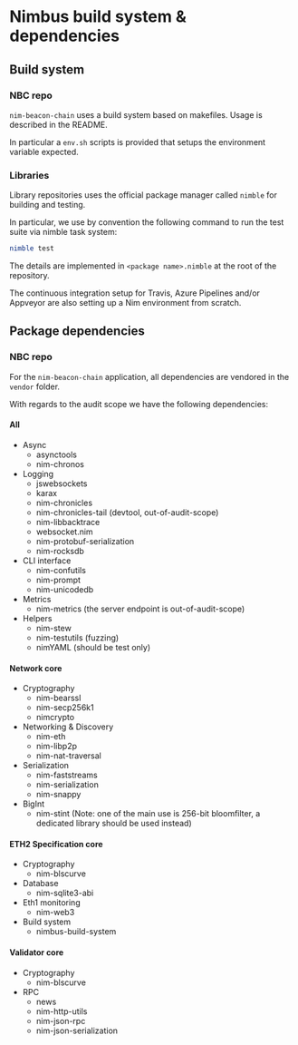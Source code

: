 # Nimbus build system & dependencies

## Build system

### NBC repo

`nim-beacon-chain` uses a build system based on makefiles.
Usage is described in the README.

In particular a `env.sh` scripts is provided that setups the environment variable
expected.

### Libraries

Library repositories uses the official package manager called `nimble`
for building and testing.

In particular, we use by convention the following command to run the test suite via nimble task system:

```Nim
nimble test
```

The details are implemented in `<package name>.nimble` at the root of the repository.

The continuous integration setup for Travis, Azure Pipelines and/or Appveyor
are also setting up a Nim environment from scratch.

## Package dependencies

### NBC repo

For the `nim-beacon-chain` application, all dependencies are vendored
in the `vendor` folder.

With regards to the audit scope we have the following dependencies:

#### All

- Async
  - asynctools
  - nim-chronos
- Logging
  - jswebsockets
  - karax
  - nim-chronicles
  - nim-chronicles-tail (devtool, out-of-audit-scope)
  - nim-libbacktrace
  - websocket.nim
  - nim-protobuf-serialization
  - nim-rocksdb
- CLI interface
  - nim-confutils
  - nim-prompt
  - nim-unicodedb
- Metrics
  - nim-metrics (the server endpoint is out-of-audit-scope)
- Helpers
  - nim-stew
  - nim-testutils (fuzzing)
  - nimYAML (should be test only)

#### Network core

- Cryptography
  - nim-bearssl
  - nim-secp256k1
  - nimcrypto
- Networking & Discovery
  - nim-eth
  - nim-libp2p
  - nim-nat-traversal
- Serialization
  - nim-faststreams
  - nim-serialization
  - nim-snappy
- BigInt
  - nim-stint (Note: one of the main use is 256-bit bloomfilter, a dedicated library should be used instead)

#### ETH2 Specification core

- Cryptography
  - nim-blscurve
- Database
  - nim-sqlite3-abi
- Eth1 monitoring
  - nim-web3
- Build system
  - nimbus-build-system

#### Validator core

- Cryptography
  - nim-blscurve
- RPC
  - news
  - nim-http-utils
  - nim-json-rpc
  - nim-json-serialization
